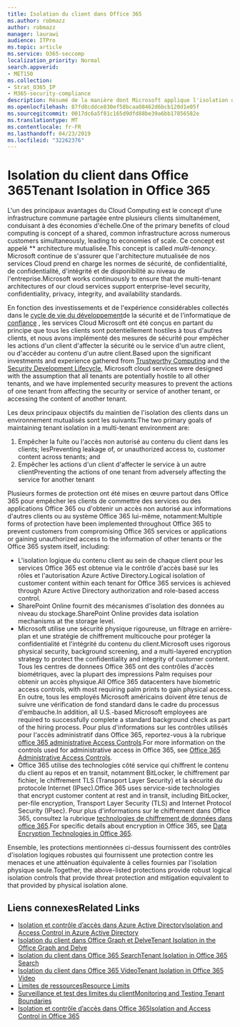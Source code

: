 ```yaml
---
title: Isolation du client dans Office 365
ms.author: robmazz
author: robmazz
manager: laurawi
audience: ITPro
ms.topic: article
ms.service: O365-seccomp
localization_priority: Normal
search.appverid:
- MET150
ms.collection:
- Strat_O365_IP
- M365-security-compliance
description: Résumé de la manière dont Microsoft applique l'isolation du client pour Office 365.
ms.openlocfilehash: 87fd8cddce830ef58bcaa08462d6bcb120d1e05f
ms.sourcegitcommit: 0017dc6a5f81c165d9dfd88be39a6bb17856582e
ms.translationtype: MT
ms.contentlocale: fr-FR
ms.lasthandoff: 04/23/2019
ms.locfileid: "32262376"
---
```

# <a name="tenant-isolation-in-office-365"></a><span data-ttu-id="e15df-103">Isolation du client dans Office 365</span><span class="sxs-lookup"><span data-stu-id="e15df-103">Tenant Isolation in Office 365</span></span>

<span data-ttu-id="e15df-104">L'un des principaux avantages du Cloud Computing est le concept d'une infrastructure commune partagée entre plusieurs clients simultanément, conduisant à des économies d'échelle.</span><span class="sxs-lookup"><span data-stu-id="e15df-104">One of the primary benefits of cloud computing is concept of a shared, common infrastructure across numerous customers simultaneously, leading to economies of scale.</span></span> <span data-ttu-id="e15df-105">Ce concept est appelé \*\* architecture mutualisée.</span><span class="sxs-lookup"><span data-stu-id="e15df-105">This concept is called *multi-tenancy*.</span></span> <span data-ttu-id="e15df-106">Microsoft continue de s'assurer que l'architecture mutualisée de nos services Cloud prend en charge les normes de sécurité, de confidentialité, de confidentialité, d'intégrité et de disponibilité au niveau de l'entreprise.</span><span class="sxs-lookup"><span data-stu-id="e15df-106">Microsoft works continuously to ensure that the multi-tenant architectures of our cloud services support enterprise-level security, confidentiality, privacy, integrity, and availability standards.</span></span>

<span data-ttu-id="e15df-107">En fonction des investissements et de l'expérience considérables collectés dans le [cycle de vie du développement](http://www.microsoft.com/security/sdl/default.aspx)de la sécurité et de l'informatique de [confiance](https://www.microsoft.com/en-us/twc/default.aspx) , les services Cloud Microsoft ont été conçus en partant du principe que tous les clients sont potentiellement hostiles à tous d'autres clients, et nous avons implémenté des mesures de sécurité pour empêcher les actions d'un client d'affecter la sécurité ou le service d'un autre client, ou d'accéder au contenu d'un autre client.</span><span class="sxs-lookup"><span data-stu-id="e15df-107">Based upon the significant investments and experience gathered from [Trustworthy Computing](https://www.microsoft.com/en-us/twc/default.aspx) and the [Security Development Lifecycle](http://www.microsoft.com/security/sdl/default.aspx), Microsoft cloud services were designed with the assumption that all tenants are potentially hostile to all other tenants, and we have implemented security measures to prevent the actions of one tenant from affecting the security or service of another tenant, or accessing the content of another tenant.</span></span>

<span data-ttu-id="e15df-108">Les deux principaux objectifs du maintien de l'isolation des clients dans un environnement mutualisés sont les suivants:</span><span class="sxs-lookup"><span data-stu-id="e15df-108">The two primary goals of maintaining tenant isolation in a multi-tenant environment are:</span></span>
1.  <span data-ttu-id="e15df-109">Empêcher la fuite ou l'accès non autorisé au contenu du client dans les clients; les</span><span class="sxs-lookup"><span data-stu-id="e15df-109">Preventing leakage of, or unauthorized access to, customer content across tenants; and</span></span>
2.  <span data-ttu-id="e15df-110">Empêcher les actions d'un client d'affecter le service à un autre client</span><span class="sxs-lookup"><span data-stu-id="e15df-110">Preventing the actions of one tenant from adversely affecting the service for another tenant</span></span>

<span data-ttu-id="e15df-111">Plusieurs formes de protection ont été mises en œuvre partout dans Office 365 pour empêcher les clients de commettre des services ou des applications Office 365 ou d'obtenir un accès non autorisé aux informations d'autres clients ou au système Office 365 lui-même, notamment:</span><span class="sxs-lookup"><span data-stu-id="e15df-111">Multiple forms of protection have been implemented throughout Office 365 to prevent customers from compromising Office 365 services or applications or gaining unauthorized access to the information of other tenants or the Office 365 system itself, including:</span></span>
- <span data-ttu-id="e15df-112">L'isolation logique du contenu client au sein de chaque client pour les services Office 365 est obtenue via le contrôle d'accès basé sur les rôles et l'autorisation Azure Active Directory.</span><span class="sxs-lookup"><span data-stu-id="e15df-112">Logical isolation of customer content within each tenant for Office 365 services is achieved through Azure Active Directory authorization and role-based access control.</span></span>
- <span data-ttu-id="e15df-113">SharePoint Online fournit des mécanismes d'isolation des données au niveau du stockage.</span><span class="sxs-lookup"><span data-stu-id="e15df-113">SharePoint Online provides data isolation mechanisms at the storage level.</span></span>
- <span data-ttu-id="e15df-114">Microsoft utilise une sécurité physique rigoureuse, un filtrage en arrière-plan et une stratégie de chiffrement multicouche pour protéger la confidentialité et l'intégrité du contenu du client.</span><span class="sxs-lookup"><span data-stu-id="e15df-114">Microsoft uses rigorous physical security, background screening, and a multi-layered encryption strategy to protect the confidentiality and integrity of customer content.</span></span> <span data-ttu-id="e15df-115">Tous les centres de donnees Office 365 ont des contrôles d'accès biométriques, avec la plupart des impressions Palm requises pour obtenir un accès physique.</span><span class="sxs-lookup"><span data-stu-id="e15df-115">All Office 365 datacenters have biometric access controls, with most requiring palm prints to gain physical access.</span></span> <span data-ttu-id="e15df-116">En outre, tous les employés Microsoft américains doivent être tenus de suivre une vérification de fond standard dans le cadre du processus d'embauche.</span><span class="sxs-lookup"><span data-stu-id="e15df-116">In addition, all U.S.-based Microsoft employees are required to successfully complete a standard background check as part of the hiring process.</span></span> <span data-ttu-id="e15df-117">Pour plus d'informations sur les contrôles utilisés pour l'accès administratif dans Office 365, reportez-vous à la rubrique [office 365 administrative Access Controls](office-365-administrative-access-controls-overview.md).</span><span class="sxs-lookup"><span data-stu-id="e15df-117">For more information on the controls used for administrative access in Office 365, see [Office 365 Administrative Access Controls](office-365-administrative-access-controls-overview.md).</span></span>
- <span data-ttu-id="e15df-118">Office 365 utilise des technologies côté service qui chiffrent le contenu du client au repos et en transit, notamment BitLocker, le chiffrement par fichier, le chiffrement TLS (Transport Layer Security) et la sécurité du protocole Internet (IPsec).</span><span class="sxs-lookup"><span data-stu-id="e15df-118">Office 365 uses service-side technologies that encrypt customer content at rest and in transit, including BitLocker, per-file encryption, Transport Layer Security (TLS) and Internet Protocol Security (IPsec).</span></span> <span data-ttu-id="e15df-119">Pour plus d'informations sur le chiffrement dans Office 365, consultez la rubrique [technologies de chiffrement de données dans office 365](office-365-encryption-in-the-microsoft-cloud-overview.md).</span><span class="sxs-lookup"><span data-stu-id="e15df-119">For specific details about encryption in Office 365, see [Data Encryption Technologies in Office 365](office-365-encryption-in-the-microsoft-cloud-overview.md).</span></span>

<span data-ttu-id="e15df-120">Ensemble, les protections mentionnées ci-dessus fournissent des contrôles d'isolation logiques robustes qui fournissent une protection contre les menaces et une atténuation équivalente à celles fournies par l'isolation physique seule.</span><span class="sxs-lookup"><span data-stu-id="e15df-120">Together, the above-listed protections provide robust logical isolation controls that provide threat protection and mitigation equivalent to that provided by physical isolation alone.</span></span>

## <a name="related-links"></a><span data-ttu-id="e15df-121">Liens connexes</span><span class="sxs-lookup"><span data-stu-id="e15df-121">Related Links</span></span>
- [<span data-ttu-id="e15df-122">Isolation et contrôle d’accès dans Azure Active Directory</span><span class="sxs-lookup"><span data-stu-id="e15df-122">Isolation and Access Control in Azure Active Directory</span></span>](office-365-isolation-in-azure-active-directory.md)
- [<span data-ttu-id="e15df-123">Isolation du client dans Office Graph et Delve</span><span class="sxs-lookup"><span data-stu-id="e15df-123">Tenant Isolation in the Office Graph and Delve</span></span>](office-365-isolation-in-graph-and-delve.md)
- [<span data-ttu-id="e15df-124">Isolation du client dans Office 365 Search</span><span class="sxs-lookup"><span data-stu-id="e15df-124">Tenant Isolation in Office 365 Search</span></span>](office-365-isolation-in-office-365-search.md)
- [<span data-ttu-id="e15df-125">Isolation du client dans Office 365 Video</span><span class="sxs-lookup"><span data-stu-id="e15df-125">Tenant Isolation in Office 365 Video</span></span>](office-365-isolation-in-office-365-video.md)
- [<span data-ttu-id="e15df-126">Limites de ressources</span><span class="sxs-lookup"><span data-stu-id="e15df-126">Resource Limits</span></span>](office-365-resource-limits.md)
- [<span data-ttu-id="e15df-127">Surveillance et test des limites du client</span><span class="sxs-lookup"><span data-stu-id="e15df-127">Monitoring and Testing Tenant Boundaries</span></span>](office-365-monitoring-and-testing.md)
- [<span data-ttu-id="e15df-128">Isolation et contrôle d’accès dans Office 365</span><span class="sxs-lookup"><span data-stu-id="e15df-128">Isolation and Access Control in Office 365</span></span>](office-365-isolation-in-office-365.md)